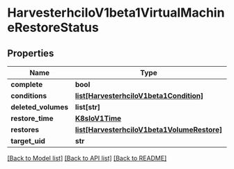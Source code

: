 # HarvesterhciIoV1beta1VirtualMachineRestoreStatus

## Properties
Name | Type | Description | Notes
------------ | ------------- | ------------- | -------------
**complete** | **bool** |  | [optional] 
**conditions** | [**list[HarvesterhciIoV1beta1Condition]**](HarvesterhciIoV1beta1Condition.md) |  | [optional] 
**deleted_volumes** | **list[str]** |  | [optional] 
**restore_time** | [**K8sIoV1Time**](K8sIoV1Time.md) |  | [optional] 
**restores** | [**list[HarvesterhciIoV1beta1VolumeRestore]**](HarvesterhciIoV1beta1VolumeRestore.md) |  | [optional] 
**target_uid** | **str** |  | [optional] 

[[Back to Model list]](../README.md#documentation-for-models) [[Back to API list]](../README.md#documentation-for-api-endpoints) [[Back to README]](../README.md)


